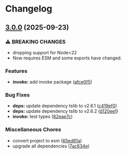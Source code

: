 # Changelog

## [3.0.0](https://github.com/johngeorgewright/plugola/compare/invoke-v2.0.0...invoke-v3.0.0) (2025-09-23)


### ⚠ BREAKING CHANGES

* dropping support for Node<22
* Now requires ESM and some exports have changed.

### Features

* **invoke:** add invoke package ([afce0f5](https://github.com/johngeorgewright/plugola/commit/afce0f543ea529681e29b70e5c6c4a09b190e275))


### Bug Fixes

* **deps:** update dependency tslib to v2.6.1 ([c419ef0](https://github.com/johngeorgewright/plugola/commit/c419ef098372ad16cae874bef7853ea842b33a3f))
* **deps:** update dependency tslib to v2.6.2 ([d120ee1](https://github.com/johngeorgewright/plugola/commit/d120ee14d89427257cdec8e0afa97c5741d4dc49))
* **invoke:** test types ([82eae7c](https://github.com/johngeorgewright/plugola/commit/82eae7cbac41a42951fcb11768a3f0b159d04f4a))


### Miscellaneous Chores

* convert project to esm ([65ed81a](https://github.com/johngeorgewright/plugola/commit/65ed81acf0c34754770986af71bfe1cbb07f3690))
* upgrade all dependencies ([7ac634e](https://github.com/johngeorgewright/plugola/commit/7ac634e6517a36be84e441878834cf36eea1fe52))
